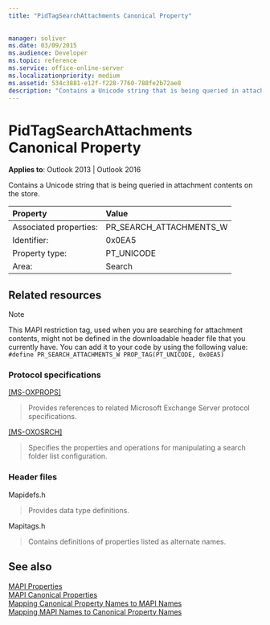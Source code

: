 ```yaml
---
title: "PidTagSearchAttachments Canonical Property"
 
 
manager: soliver
ms.date: 03/09/2015
ms.audience: Developer
ms.topic: reference
ms.service: office-online-server
ms.localizationpriority: medium
ms.assetid: 534c3881-e12f-f228-7760-788fe2b72ae8
description: "Contains a Unicode string that is being queried in attachment contents on the store for Outlook 2013 or Outlook 2016."
---
```


# PidTagSearchAttachments Canonical Property

**Applies to**: Outlook 2013 | Outlook 2016
  
Contains a Unicode string that is being queried in attachment contents on the store.
  
|Property |Value |
|:-----|:-----|
|Associated properties:  <br/> |PR_SEARCH_ATTACHMENTS_W  <br/> |
|Identifier:  <br/> |0x0EA5  <br/> |
|Property type:  <br/> |PT_UNICODE  <br/> |
|Area:  <br/> |Search  <br/> |

## Related resources

> [!NOTE]
> This MAPI restriction tag, used when you are searching for attachment contents, might not be defined in the downloadable header file that you currently have. You can add it to your code by using the following value:
> `#define PR_SEARCH_ATTACHMENTS_W PROP_TAG(PT_UNICODE, 0x0EA5)`
  
### Protocol specifications

[[MS-OXPROPS]](https://msdn.microsoft.com/library/f6ab1613-aefe-447d-a49c-18217230b148%28Office.15%29.aspx)
  
> Provides references to related Microsoft Exchange Server protocol specifications.

[[MS-OXOSRCH]](https://msdn.microsoft.com/library/c72e49b8-78c7-4483-ad65-e46e9133673b%28Office.15%29.aspx)
  
> Specifies the properties and operations for manipulating a search folder list configuration.

### Header files

Mapidefs.h
  
> Provides data type definitions.

Mapitags.h
  
> Contains definitions of properties listed as alternate names.

## See also

[MAPI Properties](mapi-properties.md)  
[MAPI Canonical Properties](mapi-canonical-properties.md)  
[Mapping Canonical Property Names to MAPI Names](mapping-canonical-property-names-to-mapi-names.md)  
[Mapping MAPI Names to Canonical Property Names](mapping-mapi-names-to-canonical-property-names.md)
